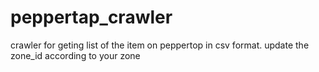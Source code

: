 # peppertap_crawler
crawler for geting list of the item on peppertop in csv format.
update the zone_id according to your zone
